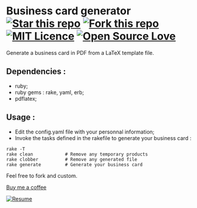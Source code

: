 Business card generator [![Star this repo](http://githubbadges.com/star.svg?user=ProgrammingSam&repo=business-card-generator&style=flat)](https://github.com/ProgrammingSam/business-card-generator) [![Fork this repo](http://githubbadges.com/fork.svg?user=ProgrammingSam&repo=business-card-generator&style=flat)](https://github.com/ProgrammingSam/business-card-generator/fork) [![MIT Licence](https://badges.frapsoft.com/os/mit/mit.png?v=103)](https://opensource.org/licenses/mit-license.php) [![Open Source Love](https://badges.frapsoft.com/os/v1/open-source.png?v=103)](https://github.com/ellerbrock/open-source-badges/)
===========

Generate a business card in PDF from a LaTeX template file.

Dependencies :
-------------

- ruby;
- ruby gems : rake, yaml, erb;
- pdflatex;

Usage :
-------------

- Edit the config.yaml file with your personnal information;
- Invoke the tasks defined in the rakefile to generate your business card :

```
rake -T
rake clean            # Remove any temporary products
rake clobber          # Remove any generated file
rake generate         # Generate your business card
```

Feel free to fork and custom.

[Buy me a coffee](https://buymeacoff.ee/ProgrammingSam)

[![Resume](https://forthebadge.com/images/badges/built-with-love.svg)](https://programmingam.io)
